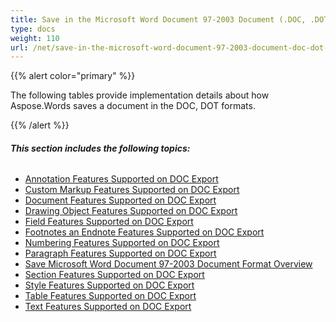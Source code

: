 ```yaml
---
title: Save in the Microsoft Word Document 97-2003 Document (.DOC, .DOT) Format
type: docs
weight: 110
url: /net/save-in-the-microsoft-word-document-97-2003-document-doc-dot-format/
---
```


{{% alert color="primary" %}} 

The following tables provide implementation details about how Aspose.Words saves a document in the DOC, DOT formats.

{{% /alert %}} 

###### **This section includes the following topics:** 

- [Annotation Features Supported on DOC Export](/words/net/annotation-features-supported-on-doc-export)
- [Custom Markup Features Supported on DOC Export](/words/net/custom-markup-features-supported-on-doc-export)
- [Document Features Supported on DOC Export](/words/net/document-features-supported-on-doc-export)
- [Drawing Object Features Supported on DOC Export](/words/net/drawing-object-features-supported-on-doc-export)
- [Field Features Supported on DOC Export](/words/net/field-features-supported-on-doc-export)
- [Footnotes an Endnote Features Supported on DOC Export](/words/net/footnotes-an-endnote-features-supported-on-doc-export)
- [Numbering Features Supported on DOC Export](/words/net/numbering-features-supported-on-doc-export)
- [Paragraph Features Supported on DOC Export](/words/net/paragraph-features-supported-on-doc-export)
- [Save Microsoft Word Document 97-2003 Document Format Overview](/words/net/save-microsoft-word-document-97-2003-document-format-overview)
- [Section Features Supported on DOC Export](/words/net/section-features-supported-on-doc-export)
- [Style Features Supported on DOC Export](/words/net/style-features-supported-on-doc-export)
- [Table Features Supported on DOC Export](/words/net/table-features-supported-on-doc-export)
- [Text Features Supported on DOC Export](/words/net/text-features-supported-on-doc-export)
